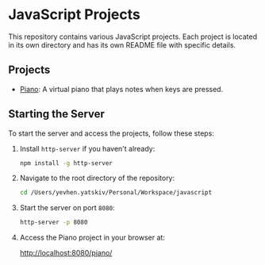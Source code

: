 # JavaScript Projects

This repository contains various JavaScript projects. Each project is located in its own directory and has its own README file with specific details.

## Projects

- [Piano](./piano/README.md): A virtual piano that plays notes when keys are pressed.

## Starting the Server

To start the server and access the projects, follow these steps:

1. Install `http-server` if you haven't already:

    ```sh
    npm install -g http-server
    ```

2. Navigate to the root directory of the repository:

    ```sh
    cd /Users/yevhen.yatskiv/Personal/Workspace/javascript
    ```

3. Start the server on port `8080`:

    ```sh
    http-server -p 8080
    ```

4. Access the Piano project in your browser at:

    [http://localhost:8080/piano/](http://localhost:8080/piano/)